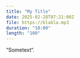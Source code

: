 ```yaml
---
title: "My Title"
date: 2025-02-28T07:21:00Z
file: https://blabla.mp3
duration: "10:00"
length: "100"
---
```


“Sometext“.